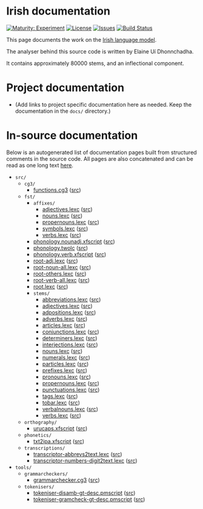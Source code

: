 # Irish documentation

[![Maturity: Experiment](https://img.shields.io/badge/Maturity-Experiment-black.svg)](https://giellalt.github.io/MaturityClassification.html)
[![License](https://img.shields.io/github/license/giellalt/lang-gle)](https://github.com/giellalt/lang-gle/blob/main/LICENSE)
[![Issues](https://img.shields.io/github/issues/giellalt/lang-gle)](https://github.com/giellalt/lang-gle/issues)
[![Build Status](https://divvun-tc.thetc.se/api/github/v1/repository/giellalt/lang-gle/main/badge.svg)](https://github.com/giellalt/lang-gle/actions)

This page documents the work on the [Irish language model](http://github.com/giellalt/lang-gle). 

The analyser behind this source code is written by Elaine Uí Dhonnchadha.

It contains approximately 80000 stems, and an inflectional component.

# Project documentation

* (Add links to project specific documentation here as needed. Keep the documentation in the `docs/` directory.)

# In-source documentation

Below is an autogenerated list of documentation pages built from structured comments in the source code. All pages are also concatenated and can be read as one long text [here](gle.md).

* `src/`
    * `cg3/`
        * [functions.cg3](src-cg3-functions.cg3.html) ([src](https://github.com/giellalt/lang-gle/blob/main/src/cg3/functions.cg3))
    * `fst/`
        * `affixes/`
            * [adjectives.lexc](src-fst-affixes-adjectives.lexc.html) ([src](https://github.com/giellalt/lang-gle/blob/main/src/fst/affixes/adjectives.lexc))
            * [nouns.lexc](src-fst-affixes-nouns.lexc.html) ([src](https://github.com/giellalt/lang-gle/blob/main/src/fst/affixes/nouns.lexc))
            * [propernouns.lexc](src-fst-affixes-propernouns.lexc.html) ([src](https://github.com/giellalt/lang-gle/blob/main/src/fst/affixes/propernouns.lexc))
            * [symbols.lexc](src-fst-affixes-symbols.lexc.html) ([src](https://github.com/giellalt/lang-gle/blob/main/src/fst/affixes/symbols.lexc))
            * [verbs.lexc](src-fst-affixes-verbs.lexc.html) ([src](https://github.com/giellalt/lang-gle/blob/main/src/fst/affixes/verbs.lexc))
        * [phonology.nounadj.xfscript](src-fst-phonology.nounadj.xfscript.html) ([src](https://github.com/giellalt/lang-gle/blob/main/src/fst/phonology.nounadj.xfscript))
        * [phonology.twolc](src-fst-phonology.twolc.html) ([src](https://github.com/giellalt/lang-gle/blob/main/src/fst/phonology.twolc))
        * [phonology.verb.xfscript](src-fst-phonology.verb.xfscript.html) ([src](https://github.com/giellalt/lang-gle/blob/main/src/fst/phonology.verb.xfscript))
        * [root-adj.lexc](src-fst-root-adj.lexc.html) ([src](https://github.com/giellalt/lang-gle/blob/main/src/fst/root-adj.lexc))
        * [root-noun-all.lexc](src-fst-root-noun-all.lexc.html) ([src](https://github.com/giellalt/lang-gle/blob/main/src/fst/root-noun-all.lexc))
        * [root-others.lexc](src-fst-root-others.lexc.html) ([src](https://github.com/giellalt/lang-gle/blob/main/src/fst/root-others.lexc))
        * [root-verb-all.lexc](src-fst-root-verb-all.lexc.html) ([src](https://github.com/giellalt/lang-gle/blob/main/src/fst/root-verb-all.lexc))
        * [root.lexc](src-fst-root.lexc.html) ([src](https://github.com/giellalt/lang-gle/blob/main/src/fst/root.lexc))
        * `stems/`
            * [abbreviations.lexc](src-fst-stems-abbreviations.lexc.html) ([src](https://github.com/giellalt/lang-gle/blob/main/src/fst/stems/abbreviations.lexc))
            * [adjectives.lexc](src-fst-stems-adjectives.lexc.html) ([src](https://github.com/giellalt/lang-gle/blob/main/src/fst/stems/adjectives.lexc))
            * [adpositions.lexc](src-fst-stems-adpositions.lexc.html) ([src](https://github.com/giellalt/lang-gle/blob/main/src/fst/stems/adpositions.lexc))
            * [adverbs.lexc](src-fst-stems-adverbs.lexc.html) ([src](https://github.com/giellalt/lang-gle/blob/main/src/fst/stems/adverbs.lexc))
            * [articles.lexc](src-fst-stems-articles.lexc.html) ([src](https://github.com/giellalt/lang-gle/blob/main/src/fst/stems/articles.lexc))
            * [conjunctions.lexc](src-fst-stems-conjunctions.lexc.html) ([src](https://github.com/giellalt/lang-gle/blob/main/src/fst/stems/conjunctions.lexc))
            * [determiners.lexc](src-fst-stems-determiners.lexc.html) ([src](https://github.com/giellalt/lang-gle/blob/main/src/fst/stems/determiners.lexc))
            * [interjections.lexc](src-fst-stems-interjections.lexc.html) ([src](https://github.com/giellalt/lang-gle/blob/main/src/fst/stems/interjections.lexc))
            * [nouns.lexc](src-fst-stems-nouns.lexc.html) ([src](https://github.com/giellalt/lang-gle/blob/main/src/fst/stems/nouns.lexc))
            * [numerals.lexc](src-fst-stems-numerals.lexc.html) ([src](https://github.com/giellalt/lang-gle/blob/main/src/fst/stems/numerals.lexc))
            * [particles.lexc](src-fst-stems-particles.lexc.html) ([src](https://github.com/giellalt/lang-gle/blob/main/src/fst/stems/particles.lexc))
            * [prefixes.lexc](src-fst-stems-prefixes.lexc.html) ([src](https://github.com/giellalt/lang-gle/blob/main/src/fst/stems/prefixes.lexc))
            * [pronouns.lexc](src-fst-stems-pronouns.lexc.html) ([src](https://github.com/giellalt/lang-gle/blob/main/src/fst/stems/pronouns.lexc))
            * [propernouns.lexc](src-fst-stems-propernouns.lexc.html) ([src](https://github.com/giellalt/lang-gle/blob/main/src/fst/stems/propernouns.lexc))
            * [punctuations.lexc](src-fst-stems-punctuations.lexc.html) ([src](https://github.com/giellalt/lang-gle/blob/main/src/fst/stems/punctuations.lexc))
            * [tags.lexc](src-fst-stems-tags.lexc.html) ([src](https://github.com/giellalt/lang-gle/blob/main/src/fst/stems/tags.lexc))
            * [tobar.lexc](src-fst-stems-tobar.lexc.html) ([src](https://github.com/giellalt/lang-gle/blob/main/src/fst/stems/tobar.lexc))
            * [verbalnouns.lexc](src-fst-stems-verbalnouns.lexc.html) ([src](https://github.com/giellalt/lang-gle/blob/main/src/fst/stems/verbalnouns.lexc))
            * [verbs.lexc](src-fst-stems-verbs.lexc.html) ([src](https://github.com/giellalt/lang-gle/blob/main/src/fst/stems/verbs.lexc))
    * `orthography/`
        * [urucaps.xfscript](src-orthography-urucaps.xfscript.html) ([src](https://github.com/giellalt/lang-gle/blob/main/src/orthography/urucaps.xfscript))
    * `phonetics/`
        * [txt2ipa.xfscript](src-phonetics-txt2ipa.xfscript.html) ([src](https://github.com/giellalt/lang-gle/blob/main/src/phonetics/txt2ipa.xfscript))
    * `transcriptions/`
        * [transcriptor-abbrevs2text.lexc](src-transcriptions-transcriptor-abbrevs2text.lexc.html) ([src](https://github.com/giellalt/lang-gle/blob/main/src/transcriptions/transcriptor-abbrevs2text.lexc))
        * [transcriptor-numbers-digit2text.lexc](src-transcriptions-transcriptor-numbers-digit2text.lexc.html) ([src](https://github.com/giellalt/lang-gle/blob/main/src/transcriptions/transcriptor-numbers-digit2text.lexc))
* `tools/`
    * `grammarcheckers/`
        * [grammarchecker.cg3](tools-grammarcheckers-grammarchecker.cg3.html) ([src](https://github.com/giellalt/lang-gle/blob/main/tools/grammarcheckers/grammarchecker.cg3))
    * `tokenisers/`
        * [tokeniser-disamb-gt-desc.pmscript](tools-tokenisers-tokeniser-disamb-gt-desc.pmscript.html) ([src](https://github.com/giellalt/lang-gle/blob/main/tools/tokenisers/tokeniser-disamb-gt-desc.pmscript))
        * [tokeniser-gramcheck-gt-desc.pmscript](tools-tokenisers-tokeniser-gramcheck-gt-desc.pmscript.html) ([src](https://github.com/giellalt/lang-gle/blob/main/tools/tokenisers/tokeniser-gramcheck-gt-desc.pmscript))
